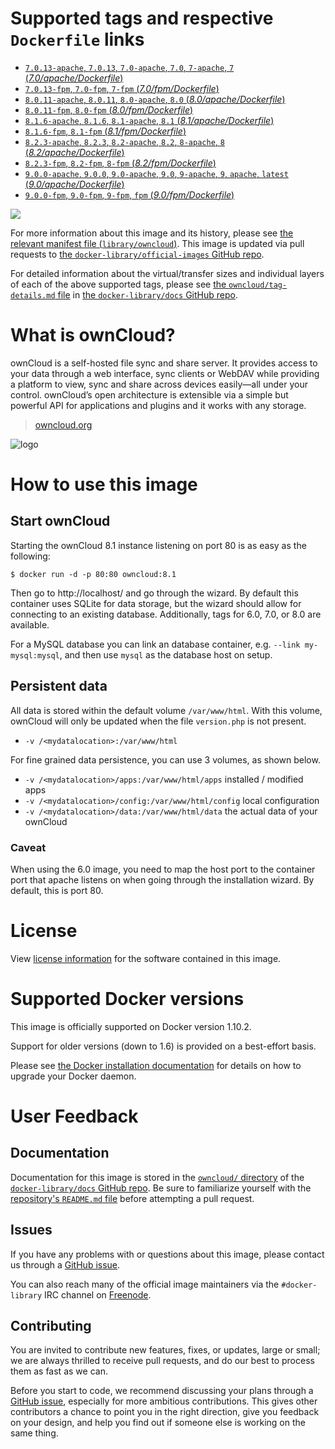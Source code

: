 # Supported tags and respective `Dockerfile` links

-	[`7.0.13-apache`, `7.0.13`, `7.0-apache`, `7.0`, `7-apache`, `7` (*7.0/apache/Dockerfile*)](https://github.com/docker-library/owncloud/blob/0c315f16a8ad0a836de7fd1227a905b2617c81ee/7.0/apache/Dockerfile)
-	[`7.0.13-fpm`, `7.0-fpm`, `7-fpm` (*7.0/fpm/Dockerfile*)](https://github.com/docker-library/owncloud/blob/0c315f16a8ad0a836de7fd1227a905b2617c81ee/7.0/fpm/Dockerfile)
-	[`8.0.11-apache`, `8.0.11`, `8.0-apache`, `8.0` (*8.0/apache/Dockerfile*)](https://github.com/docker-library/owncloud/blob/0c315f16a8ad0a836de7fd1227a905b2617c81ee/8.0/apache/Dockerfile)
-	[`8.0.11-fpm`, `8.0-fpm` (*8.0/fpm/Dockerfile*)](https://github.com/docker-library/owncloud/blob/0c315f16a8ad0a836de7fd1227a905b2617c81ee/8.0/fpm/Dockerfile)
-	[`8.1.6-apache`, `8.1.6`, `8.1-apache`, `8.1` (*8.1/apache/Dockerfile*)](https://github.com/docker-library/owncloud/blob/0c315f16a8ad0a836de7fd1227a905b2617c81ee/8.1/apache/Dockerfile)
-	[`8.1.6-fpm`, `8.1-fpm` (*8.1/fpm/Dockerfile*)](https://github.com/docker-library/owncloud/blob/0c315f16a8ad0a836de7fd1227a905b2617c81ee/8.1/fpm/Dockerfile)
-	[`8.2.3-apache`, `8.2.3`, `8.2-apache`, `8.2`, `8-apache`, `8` (*8.2/apache/Dockerfile*)](https://github.com/docker-library/owncloud/blob/0c315f16a8ad0a836de7fd1227a905b2617c81ee/8.2/apache/Dockerfile)
-	[`8.2.3-fpm`, `8.2-fpm`, `8-fpm` (*8.2/fpm/Dockerfile*)](https://github.com/docker-library/owncloud/blob/0c315f16a8ad0a836de7fd1227a905b2617c81ee/8.2/fpm/Dockerfile)
-	[`9.0.0-apache`, `9.0.0`, `9.0-apache`, `9.0`, `9-apache`, `9`, `apache`, `latest` (*9.0/apache/Dockerfile*)](https://github.com/docker-library/owncloud/blob/ad0926eb01118dde31ca6d96bc218a73d1d6ab83/9.0/apache/Dockerfile)
-	[`9.0.0-fpm`, `9.0-fpm`, `9-fpm`, `fpm` (*9.0/fpm/Dockerfile*)](https://github.com/docker-library/owncloud/blob/ad0926eb01118dde31ca6d96bc218a73d1d6ab83/9.0/fpm/Dockerfile)

[![](https://badge.imagelayers.io/owncloud:latest.svg)](https://imagelayers.io/?images=owncloud:7.0.13-apache,owncloud:7.0.13-fpm,owncloud:8.0.11-apache,owncloud:8.0.11-fpm,owncloud:8.1.6-apache,owncloud:8.1.6-fpm,owncloud:8.2.3-apache,owncloud:8.2.3-fpm,owncloud:9.0.0-apache,owncloud:9.0.0-fpm)

For more information about this image and its history, please see [the relevant manifest file (`library/owncloud`)](https://github.com/docker-library/official-images/blob/master/library/owncloud). This image is updated via pull requests to [the `docker-library/official-images` GitHub repo](https://github.com/docker-library/official-images).

For detailed information about the virtual/transfer sizes and individual layers of each of the above supported tags, please see [the `owncloud/tag-details.md` file](https://github.com/docker-library/docs/blob/master/owncloud/tag-details.md) in [the `docker-library/docs` GitHub repo](https://github.com/docker-library/docs).

# What is ownCloud?

ownCloud is a self-hosted file sync and share server. It provides access to your data through a web interface, sync clients or WebDAV while providing a platform to view, sync and share across devices easily—all under your control. ownCloud’s open architecture is extensible via a simple but powerful API for applications and plugins and it works with any storage.

> [owncloud.org](https://owncloud.org/)

![logo](https://raw.githubusercontent.com/docker-library/docs/9d36b4ed7cabc35dbd3849272ba2bd7abe482172/owncloud/logo.png)

# How to use this image

## Start ownCloud

Starting the ownCloud 8.1 instance listening on port 80 is as easy as the following:

```console
$ docker run -d -p 80:80 owncloud:8.1
```

Then go to http://localhost/ and go through the wizard. By default this container uses SQLite for data storage, but the wizard should allow for connecting to an existing database. Additionally, tags for 6.0, 7.0, or 8.0 are available.

For a MySQL database you can link an database container, e.g. `--link my-mysql:mysql`, and then use `mysql` as the database host on setup.

## Persistent data

All data is stored within the default volume `/var/www/html`. With this volume, ownCloud will only be updated when the file `version.php` is not present.

-	`-v /<mydatalocation>:/var/www/html`

For fine grained data persistence, you can use 3 volumes, as shown below.

-	`-v /<mydatalocation>/apps:/var/www/html/apps` installed / modified apps
-	`-v /<mydatalocation>/config:/var/www/html/config` local configuration
-	`-v /<mydatalocation>/data:/var/www/html/data` the actual data of your ownCloud

### Caveat

When using the 6.0 image, you need to map the host port to the container port that apache listens on when going through the installation wizard. By default, this is port 80.

# License

View [license information](https://owncloud.org/contribute/agreement/) for the software contained in this image.

# Supported Docker versions

This image is officially supported on Docker version 1.10.2.

Support for older versions (down to 1.6) is provided on a best-effort basis.

Please see [the Docker installation documentation](https://docs.docker.com/installation/) for details on how to upgrade your Docker daemon.

# User Feedback

## Documentation

Documentation for this image is stored in the [`owncloud/` directory](https://github.com/docker-library/docs/tree/master/owncloud) of the [`docker-library/docs` GitHub repo](https://github.com/docker-library/docs). Be sure to familiarize yourself with the [repository's `README.md` file](https://github.com/docker-library/docs/blob/master/README.md) before attempting a pull request.

## Issues

If you have any problems with or questions about this image, please contact us through a [GitHub issue](https://github.com/docker-library/owncloud/issues).

You can also reach many of the official image maintainers via the `#docker-library` IRC channel on [Freenode](https://freenode.net).

## Contributing

You are invited to contribute new features, fixes, or updates, large or small; we are always thrilled to receive pull requests, and do our best to process them as fast as we can.

Before you start to code, we recommend discussing your plans through a [GitHub issue](https://github.com/docker-library/owncloud/issues), especially for more ambitious contributions. This gives other contributors a chance to point you in the right direction, give you feedback on your design, and help you find out if someone else is working on the same thing.
